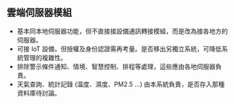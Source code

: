 雲端伺服器模組
---

* 基本同本地伺服器功能，但不直接接設備通訊轉接模組，而是改為接各地方的伺服器。
* 可接 IoT 設備，但授權及身份認證需再考量。是否移出另獨立系統，可降低系統管理的複雜性。
* 排除警示條件通知、情境、智慧控制、排程等處理，這些應由各地伺服器負責。
* 天氣查詢、統計記錄 (温度、濕度、PM2.5 ...) 由本系統負責，是否存入那種資料庫待討論。
